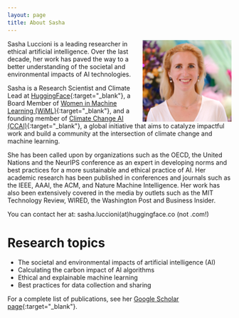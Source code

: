 ```yaml
---
layout: page
title: About Sasha
---
```


<img align="right" src="/assets/img/sasha-luccioni.png" alt="sasha luccioni" width="200"/>

Sasha Luccioni is a leading researcher in ethical artificial intelligence. Over the last decade, her work has paved the way to a better understanding of the societal and environmental impacts of AI technologies.

Sasha is a Research Scientist and Climate Lead at [HuggingFace](https://huggingface.co/){:target="_blank"}, a Board Member of [Women in Machine Learning (WiML)](wimlworkshop.org/){:target="_blank"}, and a founding member of [Climate Change AI (CCAI)](https://www.climatechange.ai/){:target="_blank"}, a global initiative that aims to catalyze impactful work and build a community at the intersection of climate change and machine learning.

She has been called upon by organizations such as the OECD, the United Nations and the NeurIPS conference as an expert in developing norms and best practices for a more sustainable and ethical practice of AI. Her academic research has been published in conferences and journals  such as the IEEE, AAAI, the ACM, and Nature Machine Intelligence. Her work has also been extensively covered in the media by outlets such as the MIT Technology Review, WIRED, the Washington Post and Business Insider.

You can contact her at: sasha.luccioni(at)huggingface.co (not .com!)


Research topics
======

* The societal and environmental impacts of artificial intelligence (AI)
* Calculating the carbon impact of AI algorithms
* Ethical and explainable machine learning
* Best practices for data collection and sharing

For a complete list of publications, see her [Google Scholar page](https://scholar.google.ca/citations?user=nP8cwkIAAAAJ){:target="_blank"}.
